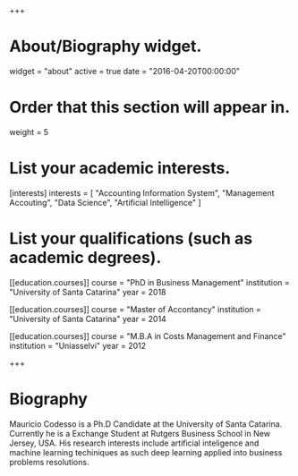 +++
# About/Biography widget.
widget = "about"
active = true
date = "2016-04-20T00:00:00"

# Order that this section will appear in.
weight = 5

# List your academic interests.
[interests]
  interests = [
    "Accounting Information System",
    "Management Accouting",
    "Data Science",
    "Artificial Intelligence"
  ]

# List your qualifications (such as academic degrees).
[[education.courses]]
  course = "PhD in Business Management"
  institution = "University of Santa Catarina"
  year = 2018

[[education.courses]]
  course = "Master of Accontancy"
  institution = "University of Santa Catarina"
  year = 2014

[[education.courses]]
  course = "M.B.A in Costs Management and Finance"
  institution = "Uniasselvi"
  year = 2012
 
+++

# Biography

Mauricio Codesso is a Ph.D Candidate at the University of Santa Catarina. Currently he is a Exchange Student at Rutgers Business School in New Jersey, USA. His research interests include artificial inteligence and machine learning techiniques as such deep learning applied into business problems resolutions. 
